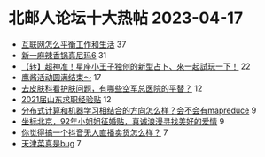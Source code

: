 # 北邮人论坛十大热帖 2023-04-17

- [互联网怎么平衡工作和生活](https://bbs.byr.cn/article/Feeling/3198892) 37
- [新一麻辣香锅真尼玛6](https://bbs.byr.cn/article/Food/523805) 31
- [【转】超神准！星座小王子独创的新型占卜、來一起試玩一下！](https://bbs.byr.cn/article/Constellations/326533) 22
- [鹰酱活动圆满结束～](https://bbs.byr.cn/article/Chess/14887) 17
- [去皮肤科看护肤问题，有哪些空军总医院的平替？](https://bbs.byr.cn/article/Beauty/334268) 12
- [2021届山东求职经验贴](https://bbs.byr.cn/article/Shandong/420896) 12
- [分布式计算和机器学习相结合的方向怎么样？会不会有mapreduce](https://bbs.byr.cn/article/ML_DM/38912) 9
- [坐标北京，92年小姐姐征婚贴，真诚浪漫寻找美好的爱情](https://bbs.byr.cn/article/Friends/2038930) 9
- [你觉得搞一个抖音无人直播卖货怎么样？](https://bbs.byr.cn/article/Talking/6385035) 7
- [天津菜真是bug](https://bbs.byr.cn/article/Picture/3339335) 7


